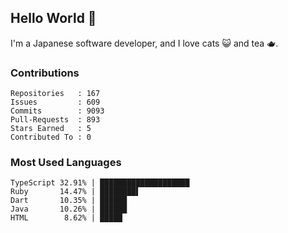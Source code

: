 ## Hello World 👋

I'm a Japanese software developer, and I love cats 😺 and tea 🫖.

### Contributions

    Repositories   : 167
    Issues         : 609
    Commits        : 9093
    Pull-Requests  : 893
    Stars Earned   : 5
    Contributed To : 0

### Most Used Languages

    TypeScript 32.91% | ████████████████████
    Ruby       14.47% | ████████▌
    Dart       10.35% | ██████
    Java       10.26% | ██████
    HTML        8.62% | █████
